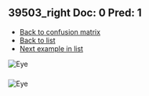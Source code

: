 ## 39503_right Doc: 0 Pred: 1
- [Back to confusion matrix](https://github.com/juliandewit/kaggle_retinopathy/blob/master/matrix.md)
- [Back to list](https://github.com/juliandewit/kaggle_retinopathy/blob/master/lists/01/list.md)
- [Next example in list](https://github.com/juliandewit/kaggle_retinopathy/blob/master/lists/01/39/39689_left.md)

![Eye](https://retinopaty.blob.core.windows.net/size1024/39503_right_0.jpeg)

### 

![Eye]()
